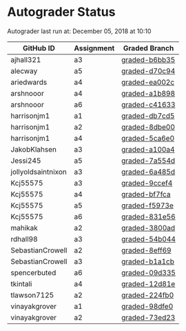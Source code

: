 # Autograder Status
Autograder last run at: December 05, 2018 at 10:10

| GitHub ID | Assignment | Graded Branch |
|-----------|------------|---------------|
| ajhall321 | a3 | [graded-b6bb35](https://github.com/Fall2018COMP401-001/a3-ajhall321/tree/graded-b6bb35) | 
| alecway | a5 | [graded-d70c94](https://github.com/Fall2018COMP401-001/a5-alecway/tree/graded-d70c94) | 
| ariedwards | a4 | [graded-ea002c](https://github.com/Fall2018COMP401-001/a4-ariedwards/tree/graded-ea002c) | 
| arshnooor | a4 | [graded-a1b898](https://github.com/Fall2018COMP401-001/a4-arshnooor/tree/graded-a1b898) | 
| arshnooor | a6 | [graded-c41633](https://github.com/Fall2018COMP401-001/a6-arshnooor/tree/graded-c41633) | 
| harrisonjm1 | a1 | [graded-db7cd5](https://github.com/Fall2018COMP401-001/a1-harrisonjm1/tree/graded-db7cd5) | 
| harrisonjm1 | a2 | [graded-8dbe00](https://github.com/Fall2018COMP401-001/a2-harrisonjm1/tree/graded-8dbe00) | 
| harrisonjm1 | a4 | [graded-5ca6e0](https://github.com/Fall2018COMP401-001/a4-harrisonjm1/tree/graded-5ca6e0) | 
| JakobKlahsen | a3 | [graded-a100a4](https://github.com/Fall2018COMP401-001/a3-JakobKlahsen/tree/graded-a100a4) | 
| Jessi245 | a5 | [graded-7a554d](https://github.com/Fall2018COMP401-001/a5-Jessi245/tree/graded-7a554d) | 
| jollyoldsaintnixon | a3 | [graded-6a485d](https://github.com/Fall2018COMP401-001/a3-jollyoldsaintnixon/tree/graded-6a485d) | 
| Kcj55575 | a3 | [graded-9ccef4](https://github.com/Fall2018COMP401-001/a3-Kcj55575/tree/graded-9ccef4) | 
| Kcj55575 | a4 | [graded-bf7fca](https://github.com/Fall2018COMP401-001/a4-Kcj55575/tree/graded-bf7fca) | 
| Kcj55575 | a5 | [graded-f5973e](https://github.com/Fall2018COMP401-001/a5-Kcj55575/tree/graded-f5973e) | 
| Kcj55575 | a6 | [graded-831e56](https://github.com/Fall2018COMP401-001/a6-Kcj55575/tree/graded-831e56) | 
| mahikak | a2 | [graded-3800ad](https://github.com/Fall2018COMP401-001/a2-mahikak/tree/graded-3800ad) | 
| rdhall98 | a3 | [graded-54b044](https://github.com/Fall2018COMP401-001/a3-rdhall98/tree/graded-54b044) | 
| SebastianCrowell | a2 | [graded-8eff69](https://github.com/Fall2018COMP401-001/a2-SebastianCrowell/tree/graded-8eff69) | 
| SebastianCrowell | a3 | [graded-b1a1cb](https://github.com/Fall2018COMP401-001/a3-SebastianCrowell/tree/graded-b1a1cb) | 
| spencerbuted | a6 | [graded-09d335](https://github.com/Fall2018COMP401-001/a6-spencerbuted/tree/graded-09d335) | 
| tkintali | a4 | [graded-12d81e](https://github.com/Fall2018COMP401-001/a4-tkintali/tree/graded-12d81e) | 
| tlawson7125 | a2 | [graded-224fb0](https://github.com/Fall2018COMP401-001/a2-tlawson7125/tree/graded-224fb0) | 
| vinayakgrover | a1 | [graded-98dfe0](https://github.com/Fall2018COMP401-001/a1-vinayakgrover/tree/graded-98dfe0) | 
| vinayakgrover | a2 | [graded-73ed23](https://github.com/Fall2018COMP401-001/a2-vinayakgrover/tree/graded-73ed23) | 
